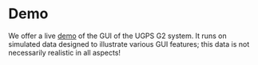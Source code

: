 # Demo

We offer a live [demo](https://demo.waterlinked.com) of the GUI of the UGPS G2 system. It runs on simulated data designed to illustrate various GUI features; this data is not necessarily realistic in all aspects!
